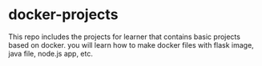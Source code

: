 # docker-projects
This repo includes the projects for learner that contains basic projects based on docker.
you will learn how to make docker files with flask image, java file, node.js app, etc.
